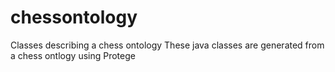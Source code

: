 # chessontology
Classes describing a chess ontology
These java classes are generated from a chess ontlogy using Protege
